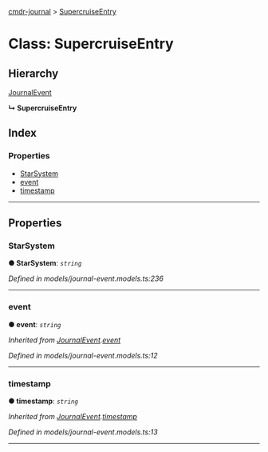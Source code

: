 [cmdr-journal](../README.md) > [SupercruiseEntry](../classes/supercruiseentry.md)



# Class: SupercruiseEntry

## Hierarchy


 [JournalEvent](journalevent.md)

**↳ SupercruiseEntry**







## Index

### Properties

* [StarSystem](supercruiseentry.md#starsystem)
* [event](supercruiseentry.md#event)
* [timestamp](supercruiseentry.md#timestamp)



---
## Properties
<a id="starsystem"></a>

###  StarSystem

**●  StarSystem**:  *`string`* 

*Defined in models/journal-event.models.ts:236*





___

<a id="event"></a>

###  event

**●  event**:  *`string`* 

*Inherited from [JournalEvent](journalevent.md).[event](journalevent.md#event)*

*Defined in models/journal-event.models.ts:12*





___

<a id="timestamp"></a>

###  timestamp

**●  timestamp**:  *`string`* 

*Inherited from [JournalEvent](journalevent.md).[timestamp](journalevent.md#timestamp)*

*Defined in models/journal-event.models.ts:13*





___


